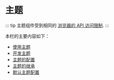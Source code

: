 # 主题

::: tip
主题组件受到相同的 [浏览器的 API 访问限制](../guide/using-vue.md#浏览器的API访问限制).
:::

本栏的主要内容如下：

- [使用主题](using-a-theme.md)
- [开发主题](writing-a-theme.md)
- [主题的配置](option-api.md)
- [主题的继承](inheritance.md)
- [默认主题配置](default-theme-config.md)
